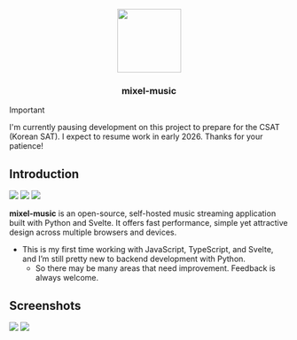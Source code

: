 <p align="center">
  <img src="assets/logo.svg" width="115">
  <h3 align="center">mixel-music</h3>
</p>

> [!IMPORTANT]
> I'm currently pausing development on this project to prepare for the CSAT (Korean SAT). I expect to resume work in early 2026. Thanks for your patience!

## Introduction
<a href="."><img src="https://img.shields.io/badge/dynamic/json?url=https%3A%2F%2Fraw.githubusercontent.com%2Fmixel-music%2Fmixel-music%2Fmain%2Fweb%2Fpackage.json&query=version&label=version&style=flat-square&color=211951&labelColor=211951"></a> <a href="LICENSE"><img src="https://img.shields.io/github/license/mixel-music/mixel-music?style=flat-square&color=211951&labelColor=211951"></a> <a href="app/pyproject.toml"><img src="https://img.shields.io/badge/Python-3.10+-211951?style=flat-square&labelColor=211951"></a>

**mixel-music** is an open-source, self-hosted music streaming application built with Python and Svelte. It offers fast performance, simple yet attractive design across multiple browsers and devices.
* This is my first time working with JavaScript, TypeScript, and Svelte, and I’m still pretty new to backend development with Python.
  * So there may be many areas that need improvement. Feedback is always welcome.

## Screenshots
<img src="assets/album-list.png">

<img src="assets/album-info.png">
